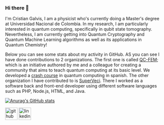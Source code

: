 ### Hi there 👋

I'm Cristian Galvis, I am a physicist who's currently doing a Master's degree at Universidad Nacional de Colombia. In my research, I am particularly interested in quantum computing, specifically in qubit state tomography. Nevertheless, I am currently getting into Quantum Cryptography and Quantum Machine Learning algorithms as well as its applications in Quantum Chemistry!

Below you can see some stats about my activity in GitHub. AS you can see I have done contributions to 2 organizations. The first one is called [QC-FEM](https://github.com/QC-FEM); which is an initiative authored by me and a colleague for creating a community that aims to teach quantum computing at its basic level. We developed a [crash course](https://github.com/QC-FEM/QC-CrashCourse) in quantum computing in spanish. The other organization I have contributed to is [SuperVeci](https://github.com/SuperVeci). There I worked as a software back and front-end developer using different software languages such as PHP, Node.js, HTML, and Java.

[![Anurag's GitHub stats](https://github-readme-stats.vercel.app/api?username=cagalvisf&hide=stars,issues,prs&theme=radical)](https://github.com/anuraghazra/github-readme-stats)

[<img src='https://cdn.jsdelivr.net/npm/simple-icons@3.0.1/icons/github.svg' alt='github' height='40'>](https://github.com/cagalvisf)  [<img src='https://cdn.jsdelivr.net/npm/simple-icons@3.0.1/icons/linkedin.svg' alt='linkedin' height='40'>](https://www.linkedin.com/in/cristian-galvis/)  
<!--
**cagalvisf/cagalvisf** is a ✨ _special_ ✨ repository because its `README.md` (this file) appears on your GitHub profile.

Here are some ideas to get you started:

- 🔭 I’m currently working on ...
- 🌱 I’m currently learning ...
- 👯 I’m looking to collaborate on ...
- 🤔 I’m looking for help with ...
- 💬 Ask me about ...
- 📫 How to reach me: ...
- 😄 Pronouns: ...
- ⚡ Fun fact: ...
-->
